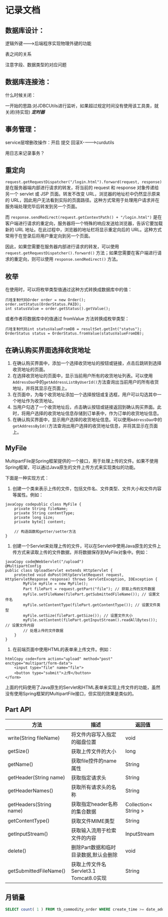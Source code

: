 # 记录文档

## 数据库设计：

逻辑外键--->后端程序实现物理外键的功能

表之间的关系

注意字段、数据类型的对应问题

## 数据库连接池：

什么时候关闭：

一开始的思路:对JDBCUtils进行监听，如果超过规定时间没有使用该工具类，就关闭(待实现)    ***定时器***

## 事务管理：

service层增删改操作：开启 提交 回滚X---->curdutils

用日志来记录事务？

## 重定向

`request.getRequestDispatcher("/login.html").forward(request, response)` 是在服务器端内部进行请求的转发，将当前的 request 和 response 对象传递给另一个 servlet 或 JSP 页面。转发不改变 URL，浏览器的地址栏中仍然显示原来的 URL，因此用户无法看到实际的页面路径。这种方式常用于处理用户请求并在服务端处理完毕后转发到另一个页面。

而 `response.sendRedirect(request.getContextPath() + "/login.html")` 是在客户端进行请求的重定向，服务器将一个特殊的响应发送给浏览器，告诉它要加载新的 URL 地址。在此过程中，浏览器的地址栏将显示重定向后的 URL。这种方式常用于在登录后将用户重定向到另一个页面。

因此，如果您需要在服务器内部进行请求的转发，可以使用 `request.getRequestDispatcher().forward()` 方法；如果您需要在客户端进行请求的重定向，则可以使用 `response.sendRedirect()` 方法。

## 枚举

在使用时，可以将枚举类型值通过这种方式转换成数据库中的值：

```
爪哇复制代码Order order = new Order();
order.setStatus(OrderStatus.PAID);
int statusValue = order.getStatus().getValue();
```

或者作者将数据库中的值通过 fromValue 方法转换成枚举类型：

```
爪哇复制代码int statusValueFromDB = resultSet.getInt("status");
OrderStatus status = OrderStatus.fromValue(statusValueFromDB);
```

## 在确认购买界面选择收货地址

1. 在确认购买界面中，添加一个选择收货地址的按钮或链接，点击后跳转到选择收货地址的页面。
2. 在选择收货地址的页面中，显示当前用户所有的收货地址列表。可以使用`AddressDao`中的`getAddressListByUserId()`方法查询出当前用户的所有收货地址，并将其显示在页面上。
3. 在页面中，为每个收货地址添加一个选择按钮或复选框，用户可以勾选其中一个地址作为收货地址。
4. 当用户勾选了一个收货地址后，点击确认按钮或链接返回到确认购买界面。此时，将用户选择的收货地址信息存储到订单表中，作为订单的收货地址信息。
5. 在确认购买界面中，显示用户选择的收货地址信息。可以使用`AddressDao`中的`getAddressById()`方法查询出用户选择的收货地址信息，并将其显示在页面上。

## MyFile

MultipartFile是Spring框架提供的一个接口，用于处理上传的文件。如果不使用Spring框架，可以通过Java原生的文件上传方式来实现类似的功能。

下面是一种实现方式：

1. 创建一个类来表示上传的文件，包括文件名、文件类型、文件大小和文件内容等属性。例如：

```
javaCopy codepublic class MyFile {
    private String fileName;
    private String contentType;
    private long size;
    private byte[] content;

    // 构造函数和getter/setter方法
}
```

1. 创建一个Servlet来处理上传的文件，可以在Servlet中使用Java原生的文件上传方式来读取上传的文件数据，并将数据保存到MyFile对象中。例如：

```
javaCopy code@WebServlet("/upload")
@MultipartConfig
public class UploadServlet extends HttpServlet {
    protected void doPost(HttpServletRequest request, HttpServletResponse response) throws ServletException, IOException {
        MyFile myFile = new MyFile();
        Part filePart = request.getPart("file"); // 获取上传的文件数据
        myFile.setFileName(filePart.getSubmittedFileName()); // 设置文件名
        myFile.setContentType(filePart.getContentType()); // 设置文件类型
        myFile.setSize(filePart.getSize()); // 设置文件大小
        myFile.setContent(filePart.getInputStream().readAllBytes()); // 设置文件内容
        // 处理上传的文件数据
    }
}
```

1. 在前端页面中使用HTML的表单来上传文件。例如：

```
htmlCopy code<form action="upload" method="post" enctype="multipart/form-data">
    <input type="file" name="file">
    <button type="submit">上传</button>
</form>
```

上面的代码使用了Java原生的Servlet和HTML表单来实现上传文件的功能，虽然没有使用Spring框架的MultipartFile接口，但实现的效果是类似的。

## Part API

| 方法                    | 描述                                   | 返回值               |
| ----------------------- | -------------------------------------- | -------------------- |
| write(String fileName)  | 将文件内容写入指定的磁盘位置           | void                 |
| getSize()               | 获取上传文件的大小                     | long                 |
| getName()               | 获取file控件的name属性                 | String               |
| getHeader(String name)  | 获取指定请求头                         | String               |
| getHeaderNames()        | 获取所有请求头的名称                   | String               |
| getHeaders(String name) | 获取指定header名称的集合数据           | Collection< String > |
| getContentType()        | 获取文件MIME类型                       | String               |
| getInputStream()        | 获取输入流用于检索文件的内容           | InputStream          |
| delete()                | 删除Part数据和临时目录数据,默认会删除  | void                 |
| getSubmittedFileName()  | 获取上传文件名Servlet3.1 Tomcat8.0实现 | String               |

## 月销量

```sql
SELECT count( 1 ) FROM tb_commodity_order WHERE create_time >= date_add(curdate(), INTERVAL - DAY ( curdate()) + 1 DAY ) and commodity_id = 1
```

